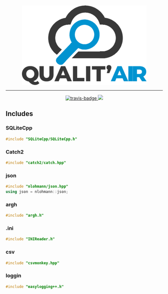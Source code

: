 <p align="center">
    <img src=".github/logo-no-bg.png" alt="logo" width="400">
</p>

-------

<p align="center">
    <a href="https://travis-ci.com/CorentinTh/qualitair">
        <img src="https://travis-ci.com/CorentinTh/qualitair.svg?token=9AFtbFzoBgurrPixVEqi&branch=etl" alt="travis-badge">
    </a>
    <a href="https://codecov.io/gh/CorentinTh/qualitair">
        <img src="https://codecov.io/gh/CorentinTh/qualitair/branch/dev/graph/badge.svg?token=b9f6pNeqj9" />
    </a>
</p>


## Includes
### SQLiteCpp

```cpp
#include "SQLiteCpp/SQLiteCpp.h"
```

### Catch2

```cpp
#include "catch2/catch.hpp"
```

### json

```cpp
#include "nlohmann/json.hpp"
using json = nlohmann::json;
```

### argh

```cpp
#include "argh.h"
```

### .ini

```cpp
#include "INIReader.h"
```

### csv

```cpp
#include "csvmonkey.hpp"
```

### loggin

```cpp
#include "easylogging++.h"
```




